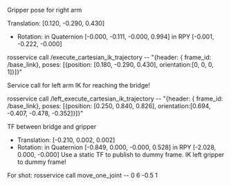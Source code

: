 Gripper pose for right arm  

 Translation: [0.120, -0.290, 0.430]
- Rotation: in Quaternion [-0.000, -0.111, -0.000, 0.994]
            in RPY [-0.001, -0.222, -0.000]

rosservice call /execute_cartesian_ik_trajectory -- "{header: { frame_id: /base_link}, poses: [{position: [0.180, -0.290, 0.430], orientation:[0, 0, 0, 1]}]}"

Service call for left arm IK for reaching the bridge!

 rosservice call /left_execute_cartesian_ik_trajectory -- "{header: { frame_id: /base_link}, poses: [{position: [0.250, 0.840, 0.826], orientation:[0.694, -0.407, -0.478, -0.352]}]}"


TF between bridge and gripper

- Translation: [-0.210, 0.002, 0.002]
- Rotation: in Quaternion [-0.849, 0.000, -0.000, 0.528]
            in RPY [-2.028, 0.000, -0.000]
Use a static TF to publish to dummy frame. IK left gripper to dummy frame!

For shot:
rosservice call move_one_joint -- 0 6 -0.5 1
